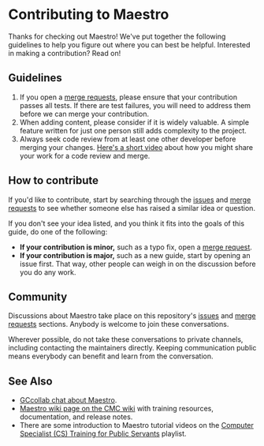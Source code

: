 
# Contributing to Maestro

Thanks for checking out Maestro! We've put together the following guidelines to help you figure out where you can best be helpful. Interested in making a contribution? Read on!

## Guidelines

1. If you open a  [merge requests](https://gitlab.science.gc.ca/CMOI/maestro/merge_requests), please ensure that your contribution passes all tests. If there are test failures, you will need to address them before we can merge your contribution.
1. When adding content, please consider if it is widely valuable. A simple feature written for just one person still adds complexity to the project.
1. Always seek code review from at least one other developer before merging your changes. [Here's a short video](https://www.youtube.com/watch?v=0AT7JxqoIps&list=PLRf-PfhVvwFA7tGxwEgxgnJIY7aVevqqo) about how you might share your work for a code review and merge.

## How to contribute

If you'd like to contribute, start by searching through the [issues](https://gitlab.science.gc.ca/CMOI/maestro/issues) and [merge requests](https://gitlab.science.gc.ca/CMOI/maestro/merge_requests) to see whether someone else has raised a similar idea or question.

If you don't see your idea listed, and you think it fits into the goals of this guide, do one of the following:
* **If your contribution is minor,** such as a typo fix, open a [merge request](https://www.youtube.com/watch?v=0AT7JxqoIps&list=PLRf-PfhVvwFA7tGxwEgxgnJIY7aVevqqo).
* **If your contribution is major,** such as a new guide, start by opening an issue first. That way, other people can weigh in on the discussion before you do any work.

## Community

Discussions about Maestro take place on this repository's [issues](https://gitlab.science.gc.ca/CMOI/maestro/issues) and [merge requests](https://gitlab.science.gc.ca/CMOI/maestro/merge_requests) sections. Anybody is welcome to join these conversations. 

Wherever possible, do not take these conversations to private channels, including contacting the maintainers directly. Keeping communication public means everybody can benefit and learn from the conversation.

## See Also

* [GCcollab chat about Maestro](https://message.gccollab.ca/channel/maestro).
* [Maestro wiki page on the CMC wiki](https://wiki.cmc.ec.gc.ca/wiki/Maestro) with training resources, documentation, and release notes.
* There are some introduction to Maestro tutorial videos on the [Computer Specialist (CS) Training for Public Servants](https://www.youtube.com/playlist?list=PLRf-PfhVvwFA7tGxwEgxgnJIY7aVevqqo) playlist.
